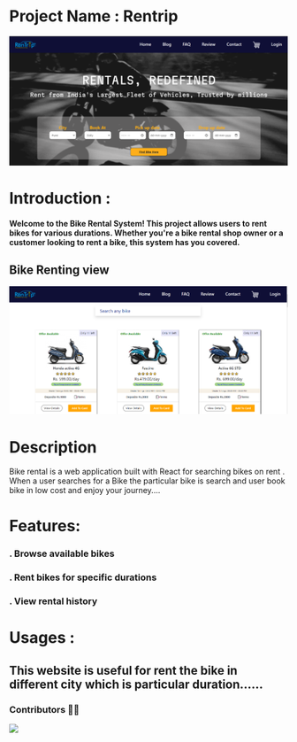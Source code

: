 # Project Name :  Rentrip

<img src="./src/images/home.png" alt="homepage" width="600px"/> 


# Introduction : 
#### Welcome to the Bike Rental System! This project allows users to rent bikes for various durations. Whether you're a bike rental shop owner or a customer looking to rent a bike, this system has you covered.

## Bike Renting view

<img src="./src/images/bikepage.png" alt="homepage" width="600px"/> 



# Description

Bike rental is a web application built with React for searching bikes on rent . When a user searches for a Bike  the particular bike is search and user book bike in low cost and enjoy your journey....




# Features: 
### . Browse available bikes
### . Rent bikes for specific durations
### . View rental history




# Usages :
##   This website  is useful for rent the bike in different city which is particular duration......



### Contributors 👏🤝



<a href="https://github.com/gayatrisathawane/rentrip">
  <img src="https://contrib.rocks/image?repo=gayatrisathawane/rentrip" />
</a>